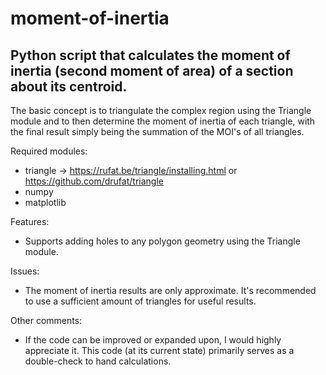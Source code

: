 # moment-of-inertia
## Python script that calculates the moment of inertia (second moment of area) of a section about its centroid.

The basic concept is to triangulate the complex region using the Triangle module and to then determine the moment of inertia of each triangle, with the final result simply being the summation of the MOI's of all triangles.

Required modules:
- triangle -> https://rufat.be/triangle/installing.html or https://github.com/drufat/triangle
- numpy
- matplotlib

Features:
- Supports adding holes to any polygon geometry using the Triangle module.

Issues:
- The moment of inertia results are only approximate. It's recommended to use a sufficient amount of triangles for useful results.

Other comments:	
- If the code can be improved or expanded upon, I would highly appreciate it. This code (at its current state) primarily serves as a double-check to hand calculations.
